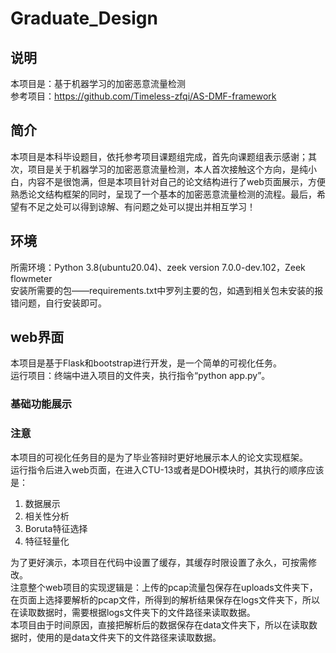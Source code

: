 # Graduate_Design
## 说明
本项目是：基于机器学习的加密恶意流量检测<br>参考项目：https://github.com/Timeless-zfqi/AS-DMF-framework
## 简介
本项目是本科毕设题目，依托参考项目课题组完成，首先向课题组表示感谢；其次，项目是关于机器学习的加密恶意流量检测，本人首次接触这个方向，是纯小白，内容不是很饱满，但是本项目针对自己的论文结构进行了web页面展示，方便熟悉论文结构框架的同时，呈现了一个基本的加密恶意流量检测的流程。最后，希望有不足之处可以得到谅解、有问题之处可以提出并相互学习！
## 环境
所需环境：Python 3.8(ubuntu20.04)、zeek version 7.0.0-dev.102，Zeek flowmeter<br>
安装所需要的包——requirements.txt中罗列主要的包，如遇到相关包未安装的报错问题，自行安装即可。
## web界面
本项目是基于Flask和bootstrap进行开发，是一个简单的可视化任务。<br>
运行项目：终端中进入项目的文件夹，执行指令“python app.py”。
### 基础功能展示

### 注意
本项目的可视化任务目的是为了毕业答辩时更好地展示本人的论文实现框架。<br>
运行指令后进入web页面，在进入CTU-13或者是DOH模块时，其执行的顺序应该是：<br>
1. 数据展示
2. 相关性分析
3. Boruta特征选择
4. 特征轻量化

为了更好演示，本项目在代码中设置了缓存，其缓存时限设置了永久，可按需修改。<br>
注意整个web项目的实现逻辑是：上传的pcap流量包保存在uploads文件夹下，在页面上选择要解析的pcap文件，所得到的解析结果保存在logs文件夹下，所以在读取数据时，需要根据logs文件夹下的文件路径来读取数据。<br>
本项目由于时间原因，直接把解析后的数据保存在data文件夹下，所以在读取数据时，使用的是data文件夹下的文件路径来读取数据。
